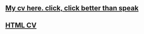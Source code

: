 ## [My cv here. click, click better than speak](https://Vladachi8.github.io/rsschool-cv/cv)

## [HTML CV](https://Vladachi8.github.io/rsschool-cv/)

